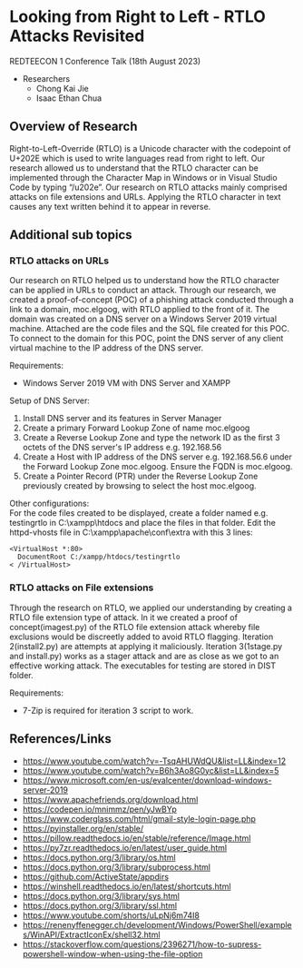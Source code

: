 # Looking from Right to Left - RTLO Attacks Revisited
REDTEECON 1 Conference Talk (18th August 2023)
- Researchers
  - Chong Kai Jie
  - Isaac Ethan Chua

## Overview of Research
Right-to-Left-Override (RTLO) is a Unicode character with the codepoint of U+202E which is used to write languages read from right to left. Our research allowed us to understand that the RTLO character can be implemented through the Character Map in Windows or in Visual Studio Code by typing “/u202e”. Our research on RTLO attacks mainly comprised attacks on file extensions and URLs. Applying the RTLO character in text causes any text written behind it to appear in reverse. 

## Additional sub topics
### RTLO attacks on URLs
Our research on RTLO helped us to understand how the RTLO character can be applied in URLs to conduct an attack. Through our research, we created a proof-of-concept (POC) of a phishing attack conducted through a link to a domain, moc.elgoog, with RTLO applied to the front of it. The domain was created on a DNS server on a Windows Server 2019 virtual machine. Attached are the code files and the SQL file created for this POC. To connect to the domain for this POC, point the DNS server of any client virtual machine to the IP address of the DNS server. 

Requirements:  
- Windows Server 2019 VM with DNS Server and XAMPP

Setup of DNS Server: 
1) Install DNS server and its features in Server Manager
2) Create a primary Forward Lookup Zone of name moc.elgoog
3) Create a Reverse Lookup Zone and type the network ID as the first 3 octets of the DNS server's IP address
   e.g. 192.168.56
4) Create a Host with IP address of the DNS server e.g. 192.168.56.6 under the Forward Lookup Zone moc.elgoog.
   Ensure the FQDN is moc.elgoog.
5) Create a Pointer Record (PTR) under the Reverse Lookup Zone previously created by browsing to select the host moc.elgoog.
   
Other configurations:  
For the code files created to be displayed, create a folder named e.g. testingrtlo in C:\xampp\htdocs and place the files in that folder. 
Edit the httpd-vhosts file in C:\xampp\apache\conf\extra with this 3 lines: 
```
<VirtualHost *:80>  
  DocumentRoot C:/xampp/htdocs/testingrtlo  
< /VirtualHost>
```

### RTLO attacks on File extensions 
Through the research on RTLO, we applied our understanding by creating a RTLO file extension type of attack. In it we created a proof of concept(imagest.py) of the RTLO file extension attack whereby file exclusions would be discreetly added to avoid RTLO flagging. Iteration 2(install2.py) are attempts at applying it maliciously. Iteration 3(1stage.py and install.py) works as a stager attack and are as close as we got to an effective working attack. The executables for testing are stored in DIST folder.

Requirements:  
- 7-Zip is required for iteration 3 script to work.

## References/Links
- https://www.youtube.com/watch?v=-TsqAHUWdQU&list=LL&index=12  
- https://www.youtube.com/watch?v=B6h3Ao8G0yc&list=LL&index=5  
- https://www.microsoft.com/en-us/evalcenter/download-windows-server-2019  
- https://www.apachefriends.org/download.html  
- https://codepen.io/mnimmz/pen/yJwBYp  
- https://www.coderglass.com/html/gmail-style-login-page.php  
- https://pyinstaller.org/en/stable/  
- https://pillow.readthedocs.io/en/stable/reference/Image.html  
- https://py7zr.readthedocs.io/en/latest/user_guide.html  
- https://docs.python.org/3/library/os.html  
- https://docs.python.org/3/library/subprocess.html  
- https://github.com/ActiveState/appdirs  
- https://winshell.readthedocs.io/en/latest/shortcuts.html  
- https://docs.python.org/3/library/sys.html  
- https://docs.python.org/3/library/ssl.html  
- https://www.youtube.com/shorts/uLpNj6m74I8  
- https://renenyffenegger.ch/development/Windows/PowerShell/examples/WinAPI/ExtractIconEx/shell32.html
- https://stackoverflow.com/questions/2396271/how-to-supress-powershell-window-when-using-the-file-option
